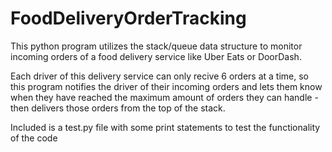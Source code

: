 # FoodDeliveryOrderTracking

This python program utilizes the stack/queue data structure to monitor incoming orders of a food delivery service like Uber Eats or DoorDash.

Each driver of this delivery service can only recive 6 orders at a time, so this program notifies the driver of their incoming orders and lets them know when they have reached the maximum amount of orders they can handle - then delivers those orders from the top of the stack.

Included is a test.py file with some print statements to test the functionality of the code
